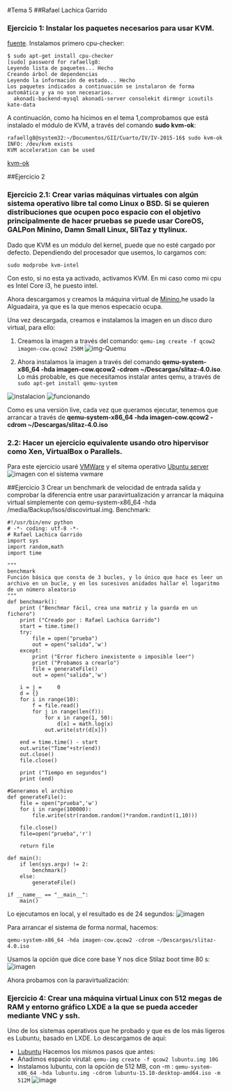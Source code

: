 #Tema 5
##Rafael Lachica Garrido

### Ejercicio 1: Instalar los paquetes necesarios para usar KVM.
[fuente](http://nyacomputing.com/how-to-install-kvm-on-ubuntu-and-run-virtual-machines/).
Instalamos primero cpu-checker:
```
$ sudo apt-get install cpu-checker
[sudo] password for rafaellg8:
Leyendo lista de paquetes... Hecho
Creando árbol de dependencias       
Leyendo la información de estado... Hecho
Los paquetes indicados a continuación se instalaron de forma automática y ya no son necesarios.
  akonadi-backend-mysql akonadi-server consolekit dirmngr icoutils kate-data
```

A continuación, como ha hicimos en el tema 1,comprobamos que está instalado el módulo de KVM, a través del comando **sudo kvm-ok**:
```
rafaellg8@system32:~/Documentos/GII/Cuarto/IV/IV-2015-16$ sudo kvm-ok
INFO: /dev/kvm exists
KVM acceleration can be used
```
[kvm-ok](http://i1383.photobucket.com/albums/ah302/Rafael_Lachica_Garrido/kmv-ok_zpsykwyuztd.png?t=1443563958 "km-ok")


##Ejercicio 2
### Ejercicio 2.1: Crear varias máquinas virtuales con algún sistema operativo libre tal como Linux o BSD. Si se quieren distribuciones que ocupen poco espacio con el objetivo principalmente de hacer pruebas se puede usar CoreOS, GALPon Minino, Damn Small Linux, SliTaz y ttylinux.

Dado que KVM es un módulo del kernel, puede que no esté cargado por defecto. Dependiendo del procesador que usemos, lo cargamos con:
```
sudo modprobe kvm-intel
```
Con esto, si no esta ya activado, activamos KVM. En mi caso como mi cpu es Intel Core i3, he puesto intel.

Ahora descargamos y creamos la máquina virtual de [Minino](http://minino.galpon.org/es/descargas),he usado la Alguadaira, ya que es la que menos especacio ocupa.

Una vez descargada, creamos e instalamos la imagen en un disco duro virtual, para ello:
1. Creamos la imagen a través del comando: ```qemu-img create -f qcow2 imagen-cow.qcow2 250M```
![img-Quemu](http://i1383.photobucket.com/albums/ah302/Rafael_Lachica_Garrido/Captura%20de%20pantalla%20de%202016-01-02%20131941_zpsgaj4d7yl.png)

2. Ahora instalamos la imagen a través del comando **qemu-system-x86_64 -hda imagen-cow.qcow2 -cdrom ~/Descargas/slitaz-4.0.iso**.
Lo más probable, es que necesitamos instalar antes qemu, a través de ```sudo apt-get install qemu-system```

![instalacion](http://i1383.photobucket.com/albums/ah302/Rafael_Lachica_Garrido/Captura%20de%20pantalla%20de%202016-01-02%20135422_zpskbjehz3e.png)
![funcionando](http://i1383.photobucket.com/albums/ah302/Rafael_Lachica_Garrido/Captura%20de%20pantalla%20de%202016-01-02%20140125_zpse0hy8m8q.png)

Como es una versión live, cada vez que queramos ejecutar, tenemos que arrancar a través de **qemu-system-x86_64 -hda imagen-cow.qcow2 -cdrom ~/Descargas/slitaz-4.0.iso**

### 2.2: Hacer un ejercicio equivalente usando otro hipervisor como Xen, VirtualBox o Parallels.
Para este ejercicio usaré [VMWare](https://my.vmware.com/web/vmware/free#desktop_end_user_computing/vmware_workstation_player/12_0) y el sitema operativo [Ubuntu server](http://www.ubuntu.com/download/server)
![imagen con el sistema vwmare](http://i1383.photobucket.com/albums/ah302/Rafael_Lachica_Garrido/0cf3bd8e-747f-460b-ae0f-029f785e679e_zpso7xliqdi.png)

##Ejercicio 3 Crear un benchmark de velocidad de entrada salida y comprobar la diferencia entre usar paravirtualización y arrancar la máquina virtual simplemente con qemu-system-x86_64 -hda /media/Backup/Isos/discovirtual.img.
Benchmark:
```
#!/usr/bin/env python
# -*- coding: utf-8 -*-
# Rafael Lachica Garrido
import sys
import random,math
import time

"""
benchmark
Función básica que consta de 3 bucles, y lo único que hace es leer un archivo en un bucle, y en los sucesivos anidados hallar el logaritmo
de un número aleatorio
"""
def benchmark():
    print ("Benchmar fácil, crea una matriz y la guarda en un fichero")
    print ("Creado por : Rafael Lachica Garrido")
    start = time.time()
    try:
        file = open("prueba")
        out = open("salida",'w')
    except:
        print ("Error fichero inexistente o imposible leer")
        print ("Probamos a crearlo")
        file = generateFile()
        out = open("salida",'w')

    i = j =     0
    d = {}
    for i in range(10):
        f = file.read()
        for j in range(len(f)):
            for x in range(1, 50):
                d[x] = math.log(x)
            out.write(str(d[x]))

    end = time.time() - start
    out.write("Time"+str(end))
    out.close()
    file.close()

    print ("Tiempo en segundos")
    print (end)

#Generamos el archivo
def generateFile():
    file = open("prueba",'w')
    for i in range(100000):
        file.write(str(random.random()*random.randint(1,10)))

    file.close()
    file=open("prueba",'r')

    return file

def main():
    if len(sys.argv) != 2:
        benchmark()
    else:
        generateFile()

if __name__ == "__main__":
	main()
```

Lo ejecutamos en local, y el resultado es de 24 segundos:
![imagen](http://i1383.photobucket.com/albums/ah302/Rafael_Lachica_Garrido/Captura%20de%20pantalla%20de%202016-01-02%20192522_zpskggwm0hy.png)

Para arrancar el sistema de forma normal, hacemos:
```
qemu-system-x86_64 -hda imagen-cow.qcow2 -cdrom ~/Descargas/slitaz-4.0.iso
```
Usamos la opción que dice core base
Y nos dice Stilaz boot time 80 s:
![imagen](http://i1383.photobucket.com/albums/ah302/Rafael_Lachica_Garrido/Captura%20de%20pantalla%20de%202016-01-03%20134641_zpsjrhpvgon.png)

Ahora probamos con la paravirtualización:

### Ejercicio 4: Crear una máquina virtual Linux con 512 megas de RAM y entorno gráfico LXDE a la que se pueda acceder mediante VNC y ssh.
Uno de los sistemas operativos que he probado y que es de los más ligeros es Lubuntu, basado en LXDE. Lo descargamos de aquí:
- [Lubuntu](https://help.ubuntu.com/community/Lubuntu/GetLubuntu)
Hacemos los mismos pasos que antes:
- Añadimos espacio virutal: ```qemu-img create -f qcow2 lubuntu.img 10G```
- Instalamos lubuntu, con la opción de 512 MB, con -m : ```qemu-system-x86_64 -hda lubuntu.img -cdrom lubuntu-15.10-desktop-amd64.iso -m 512M```
![image](http://i1383.photobucket.com/albums/ah302/Rafael_Lachica_Garrido/lubu_zpskf0cmhlm.png)
